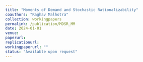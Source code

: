 ```yaml
---
title: "Moments of Demand and Stochastic Rationalizability"
coauthors: "Raghav Malhotra"
collection: workingpapers
permalink: /publication/MDSR_MM
date: 2024-01-01
venue:
paperurl:
replicationurl:
workingpaperurl: ""
status: "Available upon request"
---
```

